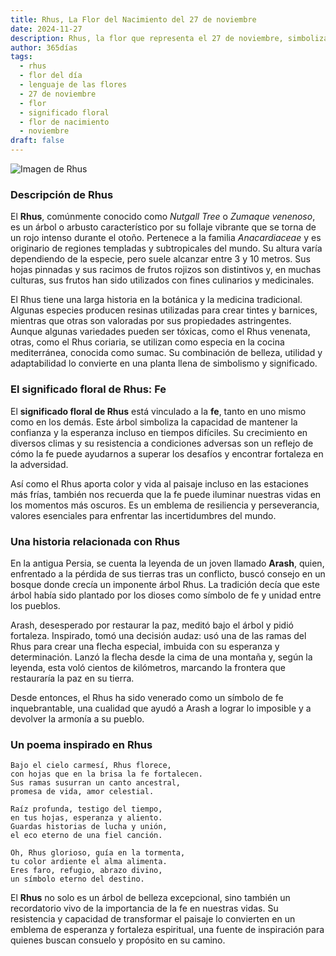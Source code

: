 ```yaml
---
title: Rhus, La Flor del Nacimiento del 27 de noviembre
date: 2024-11-27
description: Rhus, la flor que representa el 27 de noviembre, simboliza Fe. Descubre su fascinante historia, significado en el lenguaje de las flores y una poesía que celebra su belleza.
author: 365días
tags:
  - rhus
  - flor del día
  - lenguaje de las flores
  - 27 de noviembre
  - flor
  - significado floral
  - flor de nacimiento
  - noviembre
draft: false
---
```



![Imagen de Rhus](https://cdn.pixabay.com/photo/2017/08/20/08/03/tree-2660826_1280.jpg#center)


### Descripción de Rhus

El **Rhus**, comúnmente conocido como _Nutgall Tree_ o _Zumaque venenoso_, es un árbol o arbusto característico por su follaje vibrante que se torna de un rojo intenso durante el otoño. Pertenece a la familia _Anacardiaceae_ y es originario de regiones templadas y subtropicales del mundo. Su altura varía dependiendo de la especie, pero suele alcanzar entre 3 y 10 metros. Sus hojas pinnadas y sus racimos de frutos rojizos son distintivos y, en muchas culturas, sus frutos han sido utilizados con fines culinarios y medicinales.

El Rhus tiene una larga historia en la botánica y la medicina tradicional. Algunas especies producen resinas utilizadas para crear tintes y barnices, mientras que otras son valoradas por sus propiedades astringentes. Aunque algunas variedades pueden ser tóxicas, como el Rhus venenata, otras, como el Rhus coriaria, se utilizan como especia en la cocina mediterránea, conocida como sumac. Su combinación de belleza, utilidad y adaptabilidad lo convierte en una planta llena de simbolismo y significado.

### El significado floral de Rhus: Fe

El **significado floral de Rhus** está vinculado a la **fe**, tanto en uno mismo como en los demás. Este árbol simboliza la capacidad de mantener la confianza y la esperanza incluso en tiempos difíciles. Su crecimiento en diversos climas y su resistencia a condiciones adversas son un reflejo de cómo la fe puede ayudarnos a superar los desafíos y encontrar fortaleza en la adversidad.

Así como el Rhus aporta color y vida al paisaje incluso en las estaciones más frías, también nos recuerda que la fe puede iluminar nuestras vidas en los momentos más oscuros. Es un emblema de resiliencia y perseverancia, valores esenciales para enfrentar las incertidumbres del mundo.

### Una historia relacionada con Rhus

En la antigua Persia, se cuenta la leyenda de un joven llamado **Arash**, quien, enfrentado a la pérdida de sus tierras tras un conflicto, buscó consejo en un bosque donde crecía un imponente árbol Rhus. La tradición decía que este árbol había sido plantado por los dioses como símbolo de fe y unidad entre los pueblos.

Arash, desesperado por restaurar la paz, meditó bajo el árbol y pidió fortaleza. Inspirado, tomó una decisión audaz: usó una de las ramas del Rhus para crear una flecha especial, imbuida con su esperanza y determinación. Lanzó la flecha desde la cima de una montaña y, según la leyenda, esta voló cientos de kilómetros, marcando la frontera que restauraría la paz en su tierra.

Desde entonces, el Rhus ha sido venerado como un símbolo de fe inquebrantable, una cualidad que ayudó a Arash a lograr lo imposible y a devolver la armonía a su pueblo.

### Un poema inspirado en Rhus

```
Bajo el cielo carmesí, Rhus florece,  
con hojas que en la brisa la fe fortalecen.  
Sus ramas susurran un canto ancestral,  
promesa de vida, amor celestial.

Raíz profunda, testigo del tiempo,  
en tus hojas, esperanza y aliento.  
Guardas historias de lucha y unión,  
el eco eterno de una fiel canción.

Oh, Rhus glorioso, guía en la tormenta,  
tu color ardiente el alma alimenta.  
Eres faro, refugio, abrazo divino,  
un símbolo eterno del destino.
```

El **Rhus** no solo es un árbol de belleza excepcional, sino también un recordatorio vivo de la importancia de la fe en nuestras vidas. Su resistencia y capacidad de transformar el paisaje lo convierten en un emblema de esperanza y fortaleza espiritual, una fuente de inspiración para quienes buscan consuelo y propósito en su camino.